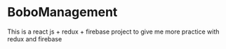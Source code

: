 # BoboManagement
This is a react js + redux + firebase project to give me more practice with redux and firebase
